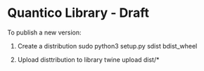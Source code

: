 # Quantico Library - Draft

To publish a new version:

1. Create a distribution
                sudo python3 setup.py sdist bdist_wheel

2. Upload disttribution to library
                twine upload dist/*
